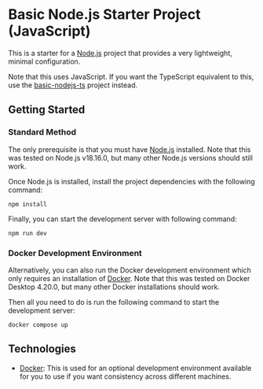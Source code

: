 # Basic Node.js Starter Project (JavaScript)

This is a starter for a [Node.js](https://nodejs.org) project that provides a very lightweight, minimal configuration.

Note that this uses JavaScript. If you want the TypeScript equivalent to this, use the [basic-nodejs-ts](../basic-nodejs-ts) project instead.

## Getting Started

### Standard Method

The only prerequisite is that you must have [Node.js](https://nodejs.org) installed. Note that this was tested on Node.js v18.16.0, but many other Node.js versions should still work.

Once Node.js is installed, install the project dependencies with the following command:

```
npm install
```

Finally, you can start the development server with following command:

```
npm run dev
```

### Docker Development Environment

Alternatively, you can also run the Docker development environment which only requires an installation of [Docker](https://www.docker.com). Note that this was tested on Docker Desktop 4.20.0, but many other Docker installations should work.

Then all you need to do is run the following command to start the development server:

```
docker compose up
```

## Technologies

-   [Docker](https://www.docker.com): This is used for an optional development environment available for you to use if you want consistency across different machines.
